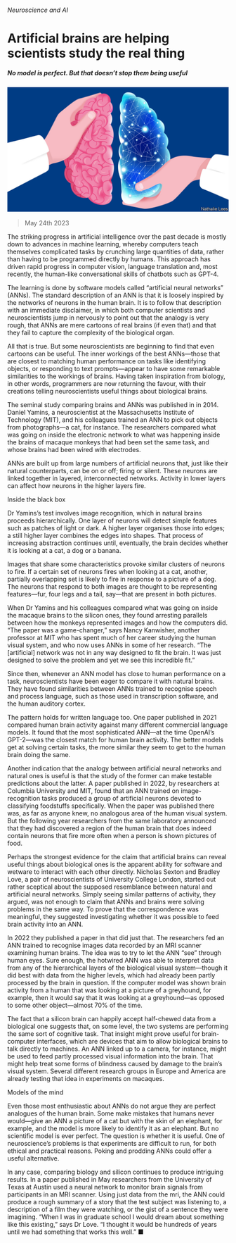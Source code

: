 ###### Neuroscience and AI

# Artificial brains are helping scientists study the real thing 

##### No model is perfect. But that doesn’t stop them being useful 

![image](images/20230527_STD001.jpg) 

> May 24th 2023 

The striking progress in artificial intelligence over the past decade is mostly down to advances in machine learning, whereby computers teach themselves complicated tasks by crunching large quantities of data, rather than having to be programmed directly by humans. This approach has driven rapid progress in computer vision, language translation and, most recently, the human-like conversational skills of chatbots such as GPT-4. 

The learning is done by software models called “artificial neural networks” (ANNs). The standard description of an ANN is that it is loosely inspired by the networks of neurons in the human brain. It is  to follow that description with an immediate disclaimer, in which both computer scientists and neuroscientists jump in nervously to point out that the analogy is very rough, that ANNs are mere cartoons of real brains (if even that) and that they fail to capture the complexity of the biological organ.

All that is true. But some neuroscientists are beginning to find that even cartoons can be useful. The inner workings of the best ANNs—those that are closest to matching human performance on tasks like identifying objects, or responding to text prompts—appear to have some remarkable similarities to the workings of brains. Having taken inspiration from biology, in other words, programmers are now returning the favour, with their creations telling neuroscientists useful things about biological brains. 

The seminal study comparing brains and ANNs was published in  in 2014. Daniel Yamins, a neuroscientist at the Massachusetts Institute of Technology (MIT), and his colleagues trained an ANN to pick out objects from photographs—a cat, for instance. The researchers compared what was going on inside the electronic network to what was happening inside the brains of macaque monkeys that had been set the same task, and whose brains had been wired with electrodes. 

ANNs are built up from large numbers of artificial neurons that, just like their natural counterparts, can be on or off; firing or silent. These neurons are linked together in layered, interconnected networks. Activity in lower layers can affect how neurons in the higher layers fire. 

Inside the black box

Dr Yamins’s test involves image recognition, which in natural brains proceeds hierarchically. One layer of neurons will detect simple features such as patches of light or dark. A higher layer organises those into edges; a still higher layer combines the edges into shapes. That process of increasing abstraction continues until, eventually, the brain decides whether it is looking at a cat, a dog or a banana. 

Images that share some characteristics provoke similar clusters of neurons to fire. If a certain set of neurons fires when looking at a cat, another, partially overlapping set is likely to fire in response to a picture of a dog. The neurons that respond to both images are thought to be representing features—fur, four legs and a tail, say—that are present in both pictures. 

When Dr Yamins and his colleagues compared what was going on inside the macaque brains to the silicon ones, they found arresting parallels between how the monkeys represented images and how the computers did. “The paper was a game-changer,” says Nancy Kanwisher, another professor at MIT who has spent much of her career studying the human visual system, and who now uses ANNs in some of her research. “The [artificial] network was not in any way designed to fit the brain. It was just designed to solve the problem and yet we see this incredible fit.”

Since then, whenever an ANN model has close to human performance on a task, neuroscientists have been eager to compare it with natural brains. They have found similarities between ANNs trained to recognise speech and process language, such as those used in transcription software, and the human auditory cortex. 

The pattern holds for written language too. One paper published in 2021 compared human brain activity against many different commercial language models. It found that the most sophisticated ANN—at the time OpenAI’s GPT-2—was the closest match for human brain activity. The better models get at solving certain tasks, the more similar they seem to get to the human brain doing the same.

Another indication that the analogy between artificial neural networks and natural ones is useful is that the study of the former can make testable predictions about the latter. A paper published in 2022, by researchers at Columbia University and MIT, found that an ANN trained on image-recognition tasks produced a group of artificial neurons devoted to classifying foodstuffs specifically. When the paper was published there was, as far as anyone knew, no analogous area of the human visual system. But the following year researchers from the same laboratory announced that they had discovered a region of the human brain that does indeed contain neurons that fire more often when a person is shown pictures of food.

Perhaps the strongest evidence for the claim that artificial brains can reveal useful things about biological ones is the apparent ability for software and wetware to interact with each other directly. Nicholas Sexton and Bradley Love, a pair of neuroscientists of University College London, started out rather sceptical about the supposed resemblance between natural and artificial neural networks. Simply seeing similar patterns of activity, they argued, was not enough to claim that ANNs and brains were solving problems in the same way. To prove that the correspondence was meaningful, they suggested investigating whether it was possible to feed brain activity into an ANN.

In 2022 they published a paper in  that did just that. The researchers fed an ANN trained to recognise images data recorded by an MRI scanner examining human brains. The idea was to try to let the ANN “see” through human eyes. Sure enough, the hotwired ANN was able to interpret data from any of the hierarchical layers of the biological visual system—though it did best with data from the higher levels, which had already been partly processed by the brain in question. If the computer model was shown brain activity from a human that was looking at a picture of a greyhound, for example, then it would say that it was looking at a greyhound—as opposed to some other object—almost 70% of the time. 

The fact that a silicon brain can happily accept half-chewed data from a biological one suggests that, on some level, the two systems are performing the same sort of cognitive task. That insight might prove useful for brain-computer interfaces, which are devices that aim to allow biological brains to talk directly to machines. An ANN linked up to a camera, for instance, might be used to feed partly processed visual information into the brain. That might help treat some forms of blindness caused by damage to the brain’s visual system. Several different research groups in Europe and America are already testing that idea in experiments on macaques.

Models of the mind

Even those most enthusiastic about ANNs do not argue they are perfect analogues of the human brain. Some make mistakes that humans never would—give an ANN a picture of a cat but with the skin of an elephant, for example, and the model is more likely to identify it as an elephant. But no scientific model is ever perfect. The question is whether it is useful. One of neuroscience’s problems is that experiments are difficult to run, for both ethical and practical reasons. Poking and prodding ANNs could offer a useful alternative. 

In any case, comparing biology and silicon continues to produce intriguing results. In a paper published in May researchers from the University of Texas at Austin used a neural network to monitor brain signals from participants in an MRI scanner. Using just data from the mri, the ANN could produce a rough summary of a story that the test subject was listening to, a description of a film they were watching, or the gist of a sentence they were imagining. “When I was in graduate school I would dream about something like this existing,” says Dr Love. “I thought it would be hundreds of years until we had something that works this well.” ■


